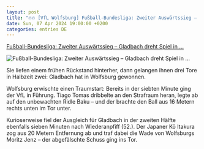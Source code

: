 ```yaml
---
layout: post
title: "🔥🔥 [VfL Wolfsburg] Fußball-Bundesliga: Zweiter Auswärtssieg – Gladbach dreht Spiel in ..."
date: Sun, 07 Apr 2024 19:00:00 +0200
categories: entries DE
---
```

[Fußball-Bundesliga: Zweiter Auswärtssieg – Gladbach dreht Spiel in ...](https://www.spiegel.de/sport/fussball/fussball-bundesliga-borussia-moenchengladbach-dreht-spiel-gegen-vfl-wolfsburg-a-1ce1a61c-4332-4b2e-a6f7-47c871296333)

![Fußball-Bundesliga: Zweiter Auswärtssieg – Gladbach dreht Spiel in ...](https://cdn.prod.www.spiegel.de/images/f948a3b7-0620-49b7-bbad-86ec626e1ecc_w1200_r1.778_fpx47_fpy35.jpg)

Sie liefen einem frühen Rückstand hinterher, dann gelangen ihnen drei Tore in Halbzeit zwei: Gladbach hat in Wolfsburg gewonnen.

Wolfsburg erwischte einen Traumstart: Bereits in der siebten Minute ging der VfL in Führung. Tiago Tomas dribbelte an den Strafraum heran, legte ab auf den unbewachten Ridle Baku – und der brachte den Ball aus 16 Metern rechts unten im Tor unter.

Kurioserweise fiel der Ausgleich für Gladbach in der zweiten Hälfte ebenfalls sieben Minuten nach Wiederanpfiff (52.). Der Japaner Kō Itakura zog aus 20 Metern Entfernung ab und traf dabei die Wade von Wolfsburgs Moritz Jenz – der abgefälschte Schuss ging ins Tor.

